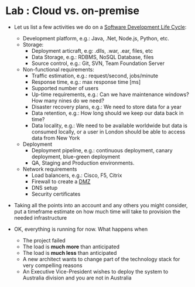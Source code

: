 # Lab : Cloud vs. on-premise

* Let us list a few activities we do on a [Software Development Life Cycle](https://en.wikipedia.org/wiki/Systems_development_life_cycle):

  * Development platform, e.g.: Java, .Net, Node.js, Python, etc.
  * Storage:
    * Deployment articraft, e.g: .dlls, .war, .ear, files, etc
    * Data Storage, e.g.: RDBMS, NoSQL Database, files
    * Source control, e.g.: Git, SVN, Team Foundation Server
  * Non-functional requirements:
    * Traffic estimation, e.g.: request/second, jobs/minute
    * Response time, e.g.: max response time [ms]
    * Supported number of users
    * Up-time requirements, e.g.: Can we have maintenance windows? How many nines do we need?
    * Disaster recovery plans, e.g.: We need to store data for a year
    * Data retention, e.g.: How long should we keep our data back in time?
    * Data locality, e.g.: We need to be available worldwide but data is consumed locally, or a user in London should be able to access data from New York
  * Deployment
    * Deployment pipeline, e.g.: continuous deployment, canary deployment, blue-green deployment
    * QA, Staging and Production environments.
  * Network requirements
    * Load balancers, e.g.: Cisco, F5, Citrix
    * Firewall to create a [DMZ](http://searchsecurity.techtarget.com/definition/DMZ)
    * DNS setup
    * Security certificates


* Taking all the points into an account and any others you might consider, put a timeframe estimate on how much time will take to provision the needed infrastructure 


* OK, everything is running for now. What happens when
  * The project failed
  * The load is **much more** than anticipated
  * The load is **much less** than anticipated
  * A new architect wants to change part of the technology stack for very compelling reasons
  * An Executive Vice-President wishes to deploy the system to Australia division and you are not in Australia


  
  